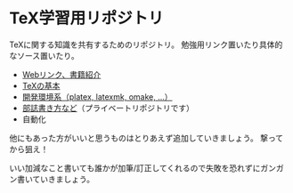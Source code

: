 TeX学習用リポジトリ
===============
TeXに関する知識を共有するためのリポジトリ。
勉強用リンク置いたり具体的なソース置いたり。

- [Webリンク、書籍紹介](links.md)
- [TeXの基本](https://github.com/PMOB/study-tex/wiki)
- [開発環境系（platex, latexmk, omake, ...）](environment.md)
- [部誌書き方など](https://github.com/PMOB/yomuyatu/wiki)（プライベートリポジトリです）
- 自動化

他にもあった方がいいと思うものはとりあえず追加していきましょう。
撃ってから狙え！

いい加減なこと書いても誰かが加筆/訂正してくれるので失敗を恐れずにガンガン書いていきましょう。
